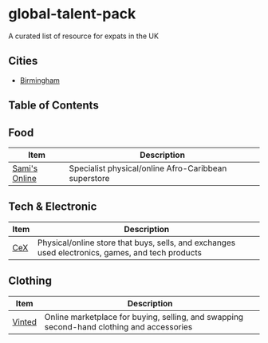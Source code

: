 # global-talent-pack

A curated list of resource for expats in the UK

## Cities

- [Birmingham](./birmingham.md)

## Table of Contents

## Food

| Item                                      | Description                                          |
| ----------------------------------------- | ---------------------------------------------------- |
| [Sami's Online](https://samisonline.com/) | Specialist physical/online Afro-Caribbean superstore |

## Tech & Electronic

| Item                         | Description                                                                                      |
| ---------------------------- | ------------------------------------------------------------------------------------------------ |
| [CeX](https://uk.webuy.com/) | Physical/online store that buys, sells, and exchanges used electronics, games, and tech products |

## Clothing

| Item                                | Description                                                                               |
| ----------------------------------- | ----------------------------------------------------------------------------------------- |
| [Vinted](https://www.vinted.co.uk/) | Online marketplace for buying, selling, and swapping second-hand clothing and accessories |
